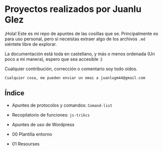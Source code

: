 # Proyectos realizados por Juanlu Glez

¡Hola! Este es mi repo de apuntes de las cosillas que se. Principalmente es para uso personal, pero si neceistas extraer algo de los archivos ``.md`` siéntete libre de explorar.

La documentación está toda en castellano, y más o menos ordenada (Un poco a mi manera), espero que sea accesible :)

Cualquier contribución, corrección o comentario soy todo oídos.

``Cualquier cosa, me pueden enviar un emai a juanlugm44@gmail.com``


## Índice

* Apuntes de protocolos y comandos: `Comand-list`
* Recopilatorio de funciones: `js-trikcs`
* Apuntes de uso de Wordpress

* 00 Plantilla entorno
* 01 Resourses

